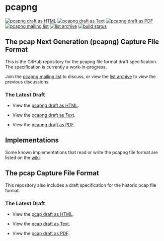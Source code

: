 # pcapng

[![pcapng draft as HTML](https://img.shields.io/badge/pcapng--draft-html-green.svg)](http://xml2rfc.tools.ietf.org/cgi-bin/xml2rfc.cgi?url=https://raw.githubusercontent.com/pcapng/pcapng/master/draft-tuexen-opsawg-pcapng.xml&modeAsFormat=html/ascii&type=ascii)
[![pcapng draft as Text](https://img.shields.io/badge/pcapng--draft-text-green.svg)](http://xml2rfc.tools.ietf.org/cgi-bin/xml2rfc.cgi?url=https://raw.githubusercontent.com/pcapng/pcapng/master/draft-tuexen-opsawg-pcapng.xml&modeAsFormat=txt/ascii&type=ascii)
[![pcapng draft as PDF](https://img.shields.io/badge/pcapng--draft-pdf-green.svg)](http://xml2rfc.tools.ietf.org/cgi-bin/xml2rfc.cgi?url=https://raw.githubusercontent.com/pcapng/pcapng/master/draft-tuexen-opsawg-pcapng.xml&modeAsFormat=txt/pdf&type=ascii)
[![pcapng mailing list](https://img.shields.io/badge/pcapng--mailing--list-42-green.svg?style=social)](https://www.winpcap.org/mailman/listinfo/pcap-ng-format)
[![list archive](https://img.shields.io/badge/list--archive-1k-green.svg?style=social)](http://www.winpcap.org/pipermail/pcap-ng-format/)
[![build status](https://travis-ci.org/alagoutte/pcapng.svg?branch=master)](http://pcapng.github.io/pcapng/)

## The pcap Next Generation (pcapng) Capture File Format

This is the GitHub repository for the pcapng file format draft specification. The specification is currently a work-in-progress.

Join the [pcapng mailing list](https://www.winpcap.org/mailman/listinfo/pcap-ng-format) to discuss, or view the [list archive](http://www.winpcap.org/pipermail/pcap-ng-format/) to view the previous discussions.

### The Latest Draft

* View the [pcapng draft as HTML](http://xml2rfc.tools.ietf.org/cgi-bin/xml2rfc.cgi?url=https://raw.githubusercontent.com/pcapng/pcapng/master/draft-tuexen-opsawg-pcapng.xml&modeAsFormat=html/ascii&type=ascii).

* View the [pcapng draft as Text](http://xml2rfc.tools.ietf.org/cgi-bin/xml2rfc.cgi?url=https://raw.githubusercontent.com/pcapng/pcapng/master/draft-tuexen-opsawg-pcapng.xml&modeAsFormat=txt/ascii&type=ascii).

* View the [pcapng draft as PDF](http://xml2rfc.tools.ietf.org/cgi-bin/xml2rfc.cgi?url=https://raw.githubusercontent.com/pcapng/pcapng/master/draft-tuexen-opsawg-pcapng.xml&modeAsFormat=txt/pdf&type=ascii).

## Implementations

Some known implementations that read or write the pcapng file format are listed on the [wiki](https://github.com/pcapng/pcapng/wiki/Implementations).

## The pcap Capture File Format

This repository also includes a draft specification for the historic
pcap file format.

### The Latest Draft

* View the [pcap draft as HTML](http://xml2rfc.tools.ietf.org/cgi-bin/xml2rfc.cgi?url=https://raw.githubusercontent.com/pcapng/pcapng/master/draft-gharris-opsawg-pcap.xml&modeAsFormat=html/ascii&type=ascii).

* View the [pcap draft as Text](http://xml2rfc.tools.ietf.org/cgi-bin/xml2rfc.cgi?url=https://raw.githubusercontent.com/pcapng/pcapng/master/draft-gharris-opsawg-pcap.xml&modeAsFormat=txt/ascii&type=ascii).

* View the [pcap draft as PDF](http://xml2rfc.tools.ietf.org/cgi-bin/xml2rfc.cgi?url=https://raw.githubusercontent.com/pcapng/pcapng/master/draft-gharris-opsawg-pcap.xml&modeAsFormat=txt/pdf&type=ascii).
